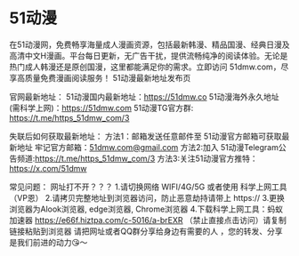 # 51动漫
在51动漫网，免费畅享海量成人漫画资源，包括最新韩漫、精品国漫、经典日漫及高清中文H漫画。平台每日更新，无广告干扰，提供流畅纯净的阅读体验。无论是热门成人韩漫还是原创国漫，这里都能满足你的需求。立即访问 51dmw.com，尽享高质量免费漫画阅读服务！
51动漫最新地址发布页

官网最新地址：
51动漫国内最新地址：https://51dmw.co
51动漫海外永久地址(需科学上网)：https://51dmw.com
51动漫TG官方群: https://t.me/https_51dmw_com/3


失联后如何获取最新地址：
方法1：邮箱发送任意邮件至 51动漫官方邮箱可获取最新地址
牢记官方邮箱：51dmw.com@gmail.com
方法2:加入 51动漫Telegram公告频道:https://t.me/https_51dmw_com/3
方法3:关注51动漫官方推特：https://x.com/51dmw


常见问题：
网址打不开？？？
1.请切换网络 WIFI/4G/5G 或者使用 科学上网工具（VP恩）
2.请拷贝完整地址到浏览器访问，防止恶意劫持请带上 https://
3.更换浏览器为Alook浏览器, edge浏览器, Chrome浏览器
4.下载科学上网工具：蚂蚁加速器 https://e66f.hiztpa.com/c-5016/a-brEXR （禁止直接点击访问）请复制链接粘贴到浏览器
请把网址或者QQ群分享给身边有需要的人 ，您的转发、分享是我们前进的动力😘～
